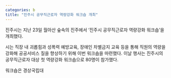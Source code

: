 ```yaml
---
categories: b
title: "진주시 공무직근로자 역량강화 워크숍 개최"
---
```

진주시는 지난 23일 월아산 숲속의 진주에서 ‘진주시 공무직근로자 역량강화 워크숍’을 개최했다.

시는 직장 내 괴롭힘과 성폭력 예방교육, 장애인 차별금지 교육 등을 통해 직원의 역량을 강화해 공공서비스 질을 향상하기 위해 이번 워크숍을 마련했다. 이날 행사는 진주시의 공무직근로자 대상 첫 역량강화 워크숍으로 80명이 참가했다.

워크숍은 경상국립대